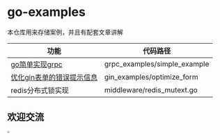 # go-examples
本仓库用来存储案例，并且有配套文章讲解


| 功能                                                     | 代码路径                         |
|----------------------------------------------------------|------------------------------|
| [go简单实现grpc](https://tenqaz.github.io/pages/87014e/)     | grpc_examples/simple_example |
| [优化gin表单的错误提示信息](https://tenqaz.github.io/pages/cf9a4d/) | gin_examples/optimize_form   |
| redis分布式锁实现 | middleware/redis_mutext.go |



## 欢迎交流

<img src="https://gcore.jsdelivr.net/gh/tenqaz/BLOG-CDN@main/微信公众号.png" style="zoom:33%;" />

